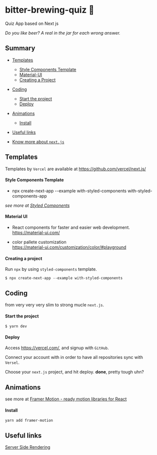 # bitter-brewing-quiz :beer:
Quiz App based on Next js

_Do you like beer? A real in the jar for each wrong answer._

## Summary

- [Templates](#templates)
  - [Style Components Template](#style-components-template)
  - [Material-UI](#material-ui)
  - [Creating a Project](#starting-a-project)

- [Coding](#coding)
  - [Start the project](#start-the-project)
  - [Deploy](#deploy)

- [Animations](#animations)
  - [Install](#install)
- [Useful links](#useful-links)
- [Know more about `next.js`](https://nextjs.org/)

## Templates

Templates by `Vercel` are available at https://github.com/vercel/next.js/


#### Style Components Template

- npx create-next-app --example with-styled-components with-styled-components-app

_see more at [Styled Components](https://styled-components.com/)_


#### Material UI
- React components for faster and easier web development.<br />
  https://material-ui.com/

- color pallete customization <br />
  https://material-ui.com/customization/color/#playground


#### Creating a project 

Run `npx` by using `styled-components` template.

```
$ npx create-next-app --example with-styled-components
```


## Coding

from very very very slim to strong mucle `next.js`.


#### Start the project

```
$ yarn dev
```


#### Deploy

Access https://vercel.com/, and signup with `GitHub`.

Connect your account with in order to have all repositories sync with `Versel`.

Choose your `next.js` project, and hit deploy. **done**, pretty tough uhn?



## Animations

see more at [Framer Motion - ready motion libraries for React](https://www.framer.com/motion/)


#### Install

```
yarn add framer-motion
```


## Useful links

[Server Side Rendering](https://nextjs.org/docs/basic-features/data-fetching#getserversideprops-server-side-rendering)
